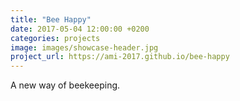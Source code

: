 ```yaml
---
title: "Bee Happy"
date: 2017-05-04 12:00:00 +0200
categories: projects
image: images/showcase-header.jpg
project_url: https://ami-2017.github.io/bee-happy
---
```


A new way of beekeeping.
